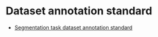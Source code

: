 # Dataset annotation standard

* [Segmentation task dataset annotation standard](#./segmentation_dataset/segmentation_standard.ipynb)
